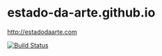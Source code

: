 # estado-da-arte.github.io
http://estadodaarte.com

[![Build Status](https://travis-ci.org/estado-da-arte/estado-da-arte.github.io.svg?branch=master)](https://travis-ci.org/estado-da-arte/estado-da-arte.github.io)
